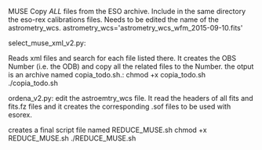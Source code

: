 MUSE
Copy *ALL* files from the ESO archive. Include in the same directory the eso-rex calibrations files. 
Needs to be edited the name of the astrometry_wcs.
astrometry_wcs='astrometry_wcs_wfm_2015-09-10.fits'

select_muse_xml_v2.py: 

Reads xml files and search for each file listed there. It creates the OBS Number (i.e. the ODB) and copy all the related files to the Number.
the otput is an archive named  copia_todo.sh.:
chmod +x copia_todo.sh
./copia_todo.sh

ordena_v2.py: edit the astroemtry_wcs file.
It read the headers of all fits and fits.fz files and it creates the corresponding  .sof files to be used with esorex.

creates a final script file named REDUCE_MUSE.sh
chmod +x REDUCE_MUSE.sh
./REDUCE_MUSE.sh


